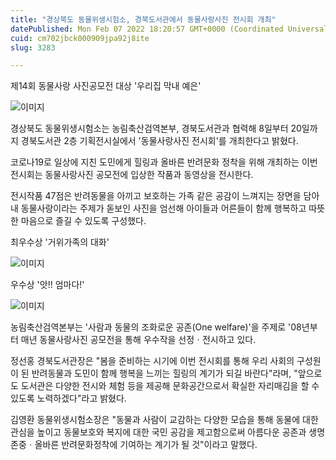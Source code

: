 ```yaml
---
title: "경상북도 동물위생시험소, 경북도서관에서 동물사랑사진 전시회 개최"
datePublished: Mon Feb 07 2022 18:20:57 GMT+0000 (Coordinated Universal Time)
cuid: cm702jbck000909jpa92j8ite
slug: 3283

---
```



제14회 동물사랑 사진공모전 대상 '우리집 막내 예은'

![이미지](https://cdn.hashnode.com/res/hashnode/image/upload/v1739253338404/9b43fd05-568a-4f2a-9a6d-c6113ac3abcb.jpeg)

경상북도 동물위생시험소는 농림축산검역본부, 경북도서관과 협력해 8일부터 20일까지 경북도서관 2층 기획전시실에서 '동물사랑사진 전시회'를 개최한다고 밝혔다.

코로나19로 일상에 지친 도민에게 힐링과 올바른 반려문화 정착을 위해 개최하는 이번 전시회는 동물사랑사진 공모전에 입상한 작품과 동영상을 전시한다.

전시작품 47점은 반려동물을 아끼고 보호하는 가족 같은 공감이 느껴지는 장면을 담아내 동물사랑이라는 주제가 돋보인 사진을 엄선해 아이들과 어른들이 함께 행복하고 따뜻한 마음으로 즐길 수 있도록 구성했다.

최우수상 '거위가족의 대화'

![이미지](https://cdn.hashnode.com/res/hashnode/image/upload/v1739253341462/b2783269-02dc-4285-bea9-359023c898e8.jpeg)

우수상 '앗!! 엄마다!'

![이미지](https://cdn.hashnode.com/res/hashnode/image/upload/v1739253344700/7be54194-a800-4f2a-adfd-b881f5c3b418.jpeg)

농림축산검역본부는 '사람과 동물의 조화로운 공존(One welfare)'을 주제로 '08년부터 매년 동물사랑사진 공모전을 통해 우수작을 선정ㆍ전시하고 있다.

정선홍 경북도서관장은 "봄을 준비하는 시기에 이번 전시회를 통해 우리 사회의 구성원이 된 반려동물과 도민이 함께 행복을 느끼는 힐링의 계기가 되길 바란다"라며, "앞으로도 도서관은 다양한 전시와 체험 등을 제공해 문화공간으로서 확실한 자리매김을 할 수 있도록 노력하겠다"라고 밝혔다.

김영환 동물위생시험소장은 "동물과 사람이 교감하는 다양한 모습을 통해 동물에 대한 관심을 높이고 동물보호와 복지에 대한 국민 공감을 제고함으로써 아름다운 공존과 생명존중ㆍ올바른 반려문화정착에 기여하는 계기가 될 것"이라고 말했다.